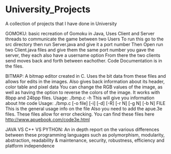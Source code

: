 # University_Projects
A collection of projects that I have done in University

GOMOKU:  basic recreation of Gomoku in Java, Uses Client and Server threads to communicate the game between two Users 
To run this go to the src directory then run Server.java and give it a port number 
Then Open run two Client.java files and give them the same port number you gave the server, they each also have a username option 
From there the two clients send moves back and forth between eachother.
Code Documentation is in the files. 


BITMAP: A bitmap editor created in C. Uses the bit data from these files and allows for edits in the images. Also gives back information about its header, color table and pixel data
You can change the RGB values of the image, as well as having the option to reverse the colors of the image.
It works with 8bpp and 24bpp files. 
Usage: ./bmp.c -h 
This will give you information about hte code 
Usage: ./bmp.c [-o file] [-i] [-d] [-R] [-r N] [-g N] [-b N] FILE
This is the general usage info on the file
Also you need to add the apue.3e files. These files allow for error checking. 
You can find these files here http://www.apuebook.com/code3e.html

JAVA VS C++ VS PYTHON: An in depth report on the various differences between these programming languages such as polymorphism, modularity, abstraction, readability & maintenance, security, robustness, efficiency and platform independence
